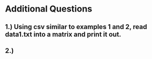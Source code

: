 # Additional Questions
## 1.) Using **csv** similar to examples 1 and 2, read data1.txt into a matrix and print it out.
## 2.)
